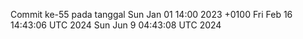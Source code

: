 Commit ke-55 pada tanggal Sun Jan 01 14:00 2023 +0100
Fri Feb 16 14:43:06 UTC 2024
Sun Jun  9 04:43:08 UTC 2024
